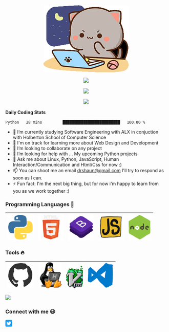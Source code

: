 <p align="center">
 <a href="#">
 <img src="https://github.com/PyBaker/PyBaker/blob/main/images/icon_gifs/goma-cat.gif">
</a>
</p>
<p align="center">
  <a href="#">
 <img src="https://visitor-badge.laobi.icu/badge?page_id=PyBaker.PyBaker&theme=dracula">
 </a>
</p>
<p align="center">
<a href="https://github.com/login?return_to=https%3A%2F%2Fgithub.com%2FPyBaker">
 <img src="https://img.shields.io/github/followers/PyBaker?label=Follow&style=social&theme=dracula">
  </a>
</p>
<p align="center">
<a href="#">
 <img src="https://readme-typing-svg.herokuapp.com?font=Bungee&size=25&duration=4000&color=C6A2F7&center=true&vCenter=true&multiline=true&height=70&lines=Hie+I'm+Shaun;Aka+PyBaker">
  </a>
</p>
<!-- <div align="center">
 <a href="#"><img src="https://github.com/PyBaker/PyBaker/blob/main/images/icon_gifs/python.gif" height="80px"></a>
 <a href="#"><img src="https://github.com/PyBaker/PyBaker/blob/main/images/icon_gifs/html.gif" height="80px"> </a>
 <a href="#"><img src="https://github.com/PyBaker/PyBaker/blob/main/images/icon_gifs/bootstrap.gif" height="80px"></a>
 <a href="#"><img src="https://github.com/PyBaker/PyBaker/blob/main/images/icon_gifs/javascript.gif" height="80px"></a>
 <a href="#"><img src="https://github.com/PyBaker/PyBaker/blob/main/images/icon_gifs/node.gif" height="80px"></a> 
</div
-->

<p>
 <strong>
Daily Coding Stats
 </strong>
</p>
<!--START_SECTION:waka-->

```text
Python   28 mins         █████████████████████████   100.00 %
```

<!--END_SECTION:waka-->

- 🔭 I’m currently studying Software Engineering with ALX in conjuction with Holberton School of Computer Science
- 🌱 I'm on track for learning more about Web Design and Development
- 👯 I’m looking to collaborate on any project
- 🤔 I’m looking for help with ... My upcoming Python projects 
- 💬 Ask me about Linux, Python, JavaScript, Human Interaction/Communication and Html/Css for now :) 
- 📫 You can shoot me an email drshaun@gmail.com I'll try to respond as soon as I can.
- ⚡ Fun fact: I'm the next big thing, but for now i'm happy to learn from you as we work together  :)

### Programming Languages :rocket:

| <a href="#"><img src="https://github.com/PyBaker/PyBaker/blob/main/images/icon_gifs/python.gif" height="80px"> </a> | <a href="#"><img src="https://github.com/PyBaker/PyBaker/blob/main/images/icon_gifs/html.gif" height="80px"> </a> | <a href="#"><img src="https://github.com/PyBaker/PyBaker/blob/main/images/icon_gifs/bootstrap.gif" height="80px"> </a> | <a href="#"><img src="https://github.com/PyBaker/PyBaker/blob/main/images/icon_gifs/javascript.gif" height="80px"> </a> | <a href="#"><img src="https://github.com/PyBaker/PyBaker/blob/main/images/icon_gifs/node.gif" height="80px"> </a> 
| :------------------------------------------------------------------------------------------------------------------------------: | :------------------------------------------------------------------------------------------------------------: | :------------------------------------------------------------------------------------------------------------: |:------------------------------------------------------------------------------------------------------------: |:------------------------------------------------------------------------------------------------------------: |

### Tools :fire:

| <a href="#"><img src="https://github.com/PyBaker/PyBaker/blob/main/images/icon_gifs/github.gif" height="80px"> | <a href="#"><img src="https://github.com/PyBaker/PyBaker/blob/main/images/icon_gifs/linux-computer.gif" height="80px"> </a> | <a href="#"><img src="https://github.com/PyBaker/PyBaker/blob/main/images/icon_gifs/vim-linux.gif" height="80px">  </a>| <a href="#"><img src="https://github.com/PyBaker/PyBaker/blob/main/images/icon_gifs/vscode.gif" height="80px"> </a> |
| :--------------------------------------------------------------------------------------: | :--------------------------------------------------------------------------------------------: |:--------------------------------------------------------------------------------------------: |:--------------------------------------------------------------------------------------------: |

<p  >
 <a href="#">
  <img  src="https://github-readme-stats.vercel.app/api?username=PyBaker&theme=dracula">
</a>
</p>
<p align="center" >
<!--
 <a href="https://github.com/PyBaker/alx-higher_level_programming">
  <img src="https://github-readme-stats.vercel.app/api/pin/?username=PyBaker&repo=alx-higher_level_programming&title_color=fff&icon_color=f9f9f9&text_color=9f9f9f&bg_color=151515" />
</a>
 </p>
-->


### Connect with me :smiley:

<a href="https://twitter.com/PyBaker">
  <img align="left" alt="PyBaker Twitter" width="21px" src="https://github.com/PyBaker/PyBaker/blob/main/images/connect_with_me_images/twitter.svg" />
</a>

